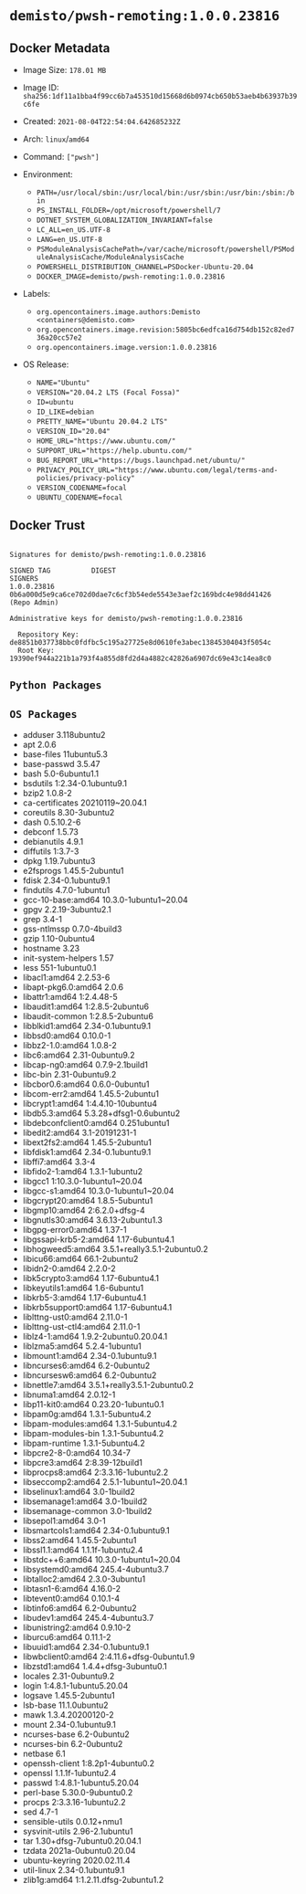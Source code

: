 # `demisto/pwsh-remoting:1.0.0.23816`
## Docker Metadata
- Image Size: `178.01 MB`
- Image ID: `sha256:1df11a1bba4f99cc6b7a453510d15668d6b0974cb650b53aeb4b63937b39c6fe`
- Created: `2021-08-04T22:54:04.642685232Z`
- Arch: `linux`/`amd64`
- Command: `["pwsh"]`
- Environment:
  - `PATH=/usr/local/sbin:/usr/local/bin:/usr/sbin:/usr/bin:/sbin:/bin`
  - `PS_INSTALL_FOLDER=/opt/microsoft/powershell/7`
  - `DOTNET_SYSTEM_GLOBALIZATION_INVARIANT=false`
  - `LC_ALL=en_US.UTF-8`
  - `LANG=en_US.UTF-8`
  - `PSModuleAnalysisCachePath=/var/cache/microsoft/powershell/PSModuleAnalysisCache/ModuleAnalysisCache`
  - `POWERSHELL_DISTRIBUTION_CHANNEL=PSDocker-Ubuntu-20.04`
  - `DOCKER_IMAGE=demisto/pwsh-remoting:1.0.0.23816`
- Labels:
  - `org.opencontainers.image.authors:Demisto <containers@demisto.com>`
  - `org.opencontainers.image.revision:5805bc6edfca16d754db152c82ed736a20cc57e2`
  - `org.opencontainers.image.version:1.0.0.23816`

- OS Release:
  - `NAME="Ubuntu"`
  - `VERSION="20.04.2 LTS (Focal Fossa)"`
  - `ID=ubuntu`
  - `ID_LIKE=debian`
  - `PRETTY_NAME="Ubuntu 20.04.2 LTS"`
  - `VERSION_ID="20.04"`
  - `HOME_URL="https://www.ubuntu.com/"`
  - `SUPPORT_URL="https://help.ubuntu.com/"`
  - `BUG_REPORT_URL="https://bugs.launchpad.net/ubuntu/"`
  - `PRIVACY_POLICY_URL="https://www.ubuntu.com/legal/terms-and-policies/privacy-policy"`
  - `VERSION_CODENAME=focal`
  - `UBUNTU_CODENAME=focal`

## Docker Trust
```

Signatures for demisto/pwsh-remoting:1.0.0.23816

SIGNED TAG          DIGEST                                                             SIGNERS
1.0.0.23816         0b6a000d5e9ca6ce702d0dae7c6cf3b54ede5543e3aef2c169bdc4e98dd41426   (Repo Admin)

Administrative keys for demisto/pwsh-remoting:1.0.0.23816

  Repository Key:	de8851b037738bbc0fdfbc5c195a27725e8d0610fe3abec13845304043f5054c
  Root Key:	19390ef944a221b1a793f4a855d8fd2d4a4882c42826a6907dc69e43c14ea8c0

```

## `Python Packages`


## `OS Packages`

* adduser	3.118ubuntu2
* apt	2.0.6
* base-files	11ubuntu5.3
* base-passwd	3.5.47
* bash	5.0-6ubuntu1.1
* bsdutils	1:2.34-0.1ubuntu9.1
* bzip2	1.0.8-2
* ca-certificates	20210119~20.04.1
* coreutils	8.30-3ubuntu2
* dash	0.5.10.2-6
* debconf	1.5.73
* debianutils	4.9.1
* diffutils	1:3.7-3
* dpkg	1.19.7ubuntu3
* e2fsprogs	1.45.5-2ubuntu1
* fdisk	2.34-0.1ubuntu9.1
* findutils	4.7.0-1ubuntu1
* gcc-10-base:amd64	10.3.0-1ubuntu1~20.04
* gpgv	2.2.19-3ubuntu2.1
* grep	3.4-1
* gss-ntlmssp	0.7.0-4build3
* gzip	1.10-0ubuntu4
* hostname	3.23
* init-system-helpers	1.57
* less	551-1ubuntu0.1
* libacl1:amd64	2.2.53-6
* libapt-pkg6.0:amd64	2.0.6
* libattr1:amd64	1:2.4.48-5
* libaudit1:amd64	1:2.8.5-2ubuntu6
* libaudit-common	1:2.8.5-2ubuntu6
* libblkid1:amd64	2.34-0.1ubuntu9.1
* libbsd0:amd64	0.10.0-1
* libbz2-1.0:amd64	1.0.8-2
* libc6:amd64	2.31-0ubuntu9.2
* libcap-ng0:amd64	0.7.9-2.1build1
* libc-bin	2.31-0ubuntu9.2
* libcbor0.6:amd64	0.6.0-0ubuntu1
* libcom-err2:amd64	1.45.5-2ubuntu1
* libcrypt1:amd64	1:4.4.10-10ubuntu4
* libdb5.3:amd64	5.3.28+dfsg1-0.6ubuntu2
* libdebconfclient0:amd64	0.251ubuntu1
* libedit2:amd64	3.1-20191231-1
* libext2fs2:amd64	1.45.5-2ubuntu1
* libfdisk1:amd64	2.34-0.1ubuntu9.1
* libffi7:amd64	3.3-4
* libfido2-1:amd64	1.3.1-1ubuntu2
* libgcc1	1:10.3.0-1ubuntu1~20.04
* libgcc-s1:amd64	10.3.0-1ubuntu1~20.04
* libgcrypt20:amd64	1.8.5-5ubuntu1
* libgmp10:amd64	2:6.2.0+dfsg-4
* libgnutls30:amd64	3.6.13-2ubuntu1.3
* libgpg-error0:amd64	1.37-1
* libgssapi-krb5-2:amd64	1.17-6ubuntu4.1
* libhogweed5:amd64	3.5.1+really3.5.1-2ubuntu0.2
* libicu66:amd64	66.1-2ubuntu2
* libidn2-0:amd64	2.2.0-2
* libk5crypto3:amd64	1.17-6ubuntu4.1
* libkeyutils1:amd64	1.6-6ubuntu1
* libkrb5-3:amd64	1.17-6ubuntu4.1
* libkrb5support0:amd64	1.17-6ubuntu4.1
* liblttng-ust0:amd64	2.11.0-1
* liblttng-ust-ctl4:amd64	2.11.0-1
* liblz4-1:amd64	1.9.2-2ubuntu0.20.04.1
* liblzma5:amd64	5.2.4-1ubuntu1
* libmount1:amd64	2.34-0.1ubuntu9.1
* libncurses6:amd64	6.2-0ubuntu2
* libncursesw6:amd64	6.2-0ubuntu2
* libnettle7:amd64	3.5.1+really3.5.1-2ubuntu0.2
* libnuma1:amd64	2.0.12-1
* libp11-kit0:amd64	0.23.20-1ubuntu0.1
* libpam0g:amd64	1.3.1-5ubuntu4.2
* libpam-modules:amd64	1.3.1-5ubuntu4.2
* libpam-modules-bin	1.3.1-5ubuntu4.2
* libpam-runtime	1.3.1-5ubuntu4.2
* libpcre2-8-0:amd64	10.34-7
* libpcre3:amd64	2:8.39-12build1
* libprocps8:amd64	2:3.3.16-1ubuntu2.2
* libseccomp2:amd64	2.5.1-1ubuntu1~20.04.1
* libselinux1:amd64	3.0-1build2
* libsemanage1:amd64	3.0-1build2
* libsemanage-common	3.0-1build2
* libsepol1:amd64	3.0-1
* libsmartcols1:amd64	2.34-0.1ubuntu9.1
* libss2:amd64	1.45.5-2ubuntu1
* libssl1.1:amd64	1.1.1f-1ubuntu2.4
* libstdc++6:amd64	10.3.0-1ubuntu1~20.04
* libsystemd0:amd64	245.4-4ubuntu3.7
* libtalloc2:amd64	2.3.0-3ubuntu1
* libtasn1-6:amd64	4.16.0-2
* libtevent0:amd64	0.10.1-4
* libtinfo6:amd64	6.2-0ubuntu2
* libudev1:amd64	245.4-4ubuntu3.7
* libunistring2:amd64	0.9.10-2
* liburcu6:amd64	0.11.1-2
* libuuid1:amd64	2.34-0.1ubuntu9.1
* libwbclient0:amd64	2:4.11.6+dfsg-0ubuntu1.9
* libzstd1:amd64	1.4.4+dfsg-3ubuntu0.1
* locales	2.31-0ubuntu9.2
* login	1:4.8.1-1ubuntu5.20.04
* logsave	1.45.5-2ubuntu1
* lsb-base	11.1.0ubuntu2
* mawk	1.3.4.20200120-2
* mount	2.34-0.1ubuntu9.1
* ncurses-base	6.2-0ubuntu2
* ncurses-bin	6.2-0ubuntu2
* netbase	6.1
* openssh-client	1:8.2p1-4ubuntu0.2
* openssl	1.1.1f-1ubuntu2.4
* passwd	1:4.8.1-1ubuntu5.20.04
* perl-base	5.30.0-9ubuntu0.2
* procps	2:3.3.16-1ubuntu2.2
* sed	4.7-1
* sensible-utils	0.0.12+nmu1
* sysvinit-utils	2.96-2.1ubuntu1
* tar	1.30+dfsg-7ubuntu0.20.04.1
* tzdata	2021a-0ubuntu0.20.04
* ubuntu-keyring	2020.02.11.4
* util-linux	2.34-0.1ubuntu9.1
* zlib1g:amd64	1:1.2.11.dfsg-2ubuntu1.2
